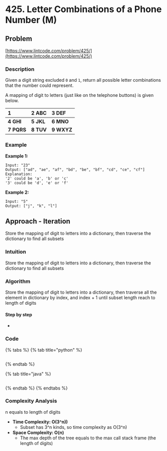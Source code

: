 # 425. Letter Combinations of a Phone Number \(M\)

## Problem

[https://www.lintcode.com/problem/425/](https://www.lintcode.com/problem/425/)

### Description

Given a digit string excluded `0` and `1`, return all possible letter combinations that the number could represent.

A mapping of digit to letters \(just like on the telephone buttons\) is given below.

| 1 | 2 ABC | 3 DEF |
| :--- | :--- | :--- |
| **4** **GHI** | **5** **JKL** | **6** **MNO** |
| **7** **PQRS** | **8** **TUV** | **9** **WXYZ** |

### Example

**Example 1:**

```text
Input: "23"
Output: ["ad", "ae", "af", "bd", "be", "bf", "cd", "ce", "cf"]
Explanation: 
'2' could be 'a', 'b' or 'c'
'3' could be 'd', 'e' or 'f'
```

**Example 2:**

```text
Input: "5"
Output: ["j", "k", "l"]
```

## Approach - Iteration

Store the mapping of digit to letters into a dictionary, then traverse the dictionary to find all subsets

### Intuition

Store the mapping of digit to letters into a dictionary, then traverse the dictionary to find all subsets

### Algorithm 

Store the mapping of digit to letters into a dictionary, then traverse all the element in dictionary by index, and index + 1 until subset length reach to length of digits

#### Step by step

* 
### Code

{% tabs %}
{% tab title="python" %}
```python

```
{% endtab %}

{% tab title="java" %}
```java

```
{% endtab %}
{% endtabs %}

### Complexity Analysis

n equals to length of digits

* **Time Complexity: O\(3^n\)\)**
  * Subset has 3^n kinds, so time complexity as O\(3^n\)
* **Space Complexity: O\(n\)**
  * The max depth of the tree equals to the max call stack frame \(the length of digits\)

